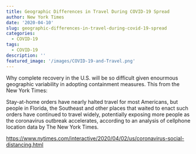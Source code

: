 ```yaml
---
title: Geographic Differences in Travel During COVID-19 Spread
author: New York Times
date: '2020-04-10'
slug: geographic-differences-in-travel-during-covid-19-spread
categories:
  - COVID-19
tags:
  - COVID-19
description: ''
featured_image: '/images/COVID-19-and-Travel.png'
---
```

Why complete recovery in the U.S. will be so difficult given enourmous geographic variability in adopting containment measures. This from the New York Times: 

Stay-at-home orders have nearly halted travel for most Americans, but people in Florida, the Southeast and other places that waited to enact such orders have continued to travel widely, potentially exposing more people as the coronavirus outbreak accelerates, according to an analysis of cellphone location data by The New York Times.

https://www.nytimes.com/interactive/2020/04/02/us/coronavirus-social-distancing.html
